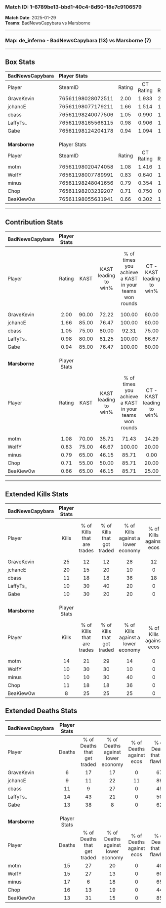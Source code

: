 ### Match ID: 1-6789be13-bbd1-40c4-8d50-18e7c9106579  
**Match Date**: 2025-01-29  
**Teams**: BadNewsCapybara vs Marsborne  

---  

### **Map**: de_inferno - BadNewsCapybara (13) vs Marsborne (7)  
---  

## Box Stats  

| **BadNewsCapybara** | Player Stats      |        |           |          |       |       |       |         |        |      |     |
| :- | :- | :-: | :-: | :-: | :-: | :-: | :-: | :-: | :-: | :-: | :-: |
| Player              | SteamID           | Rating | CT Rating | T Rating | KAST  |  ADR  | Kills | Assists | Deaths | K/D  | HS% |
| GraveKevin          | 76561198028072511 |  2.00  |   1.933   |  2.102   | 90.00 | 109.1 |  25   |    2    |   6    | 4.17 | 60  |
| jchancE             | 76561198077179211 |  1.66  |   1.514   |  1.880   | 85.00 | 99.5  |  20   |    7    |   9    | 2.22 | 45  |
| cbass               | 76561198240077506 |  1.05  |   0.990   |  1.209   | 75.00 | 69.2  |  11   |    7    |   11   | 1.00 | 54  |
| LaffyTs_            | 76561198165566115 |  0.98  |   0.906   |  1.489   | 80.00 | 70.3  |  10   |   10    |   14   | 0.71 | 60  |
| Gabe                | 76561198124204178 |  0.94  |   1.094   |  1.041   | 85.00 | 47.6  |  10   |    4    |   13   | 0.77 | 30  |
|                     |                   |        |           |          |       |       |       |         |        |      |     |
|                     |                   |        |           |          |       |       |       |         |        |      |     |
|                     |                   |        |           |          |       |       |       |         |        |      |     |
| **Marsborne**       | Player Stats      |        |           |          |       |       |       |         |        |      |     |
| Player              | SteamID           | Rating | CT Rating | T Rating | KAST  |  ADR  | Kills | Assists | Deaths | K/D  | HS% |
| motm                | 76561198020474058 |  1.08  |   1.416   |  1.042   | 70.00 | 87.4  |  14   |    5    |   15   | 0.93 | 64  |
| WolfY               | 76561198007789991 |  0.83  |   0.640   |  1.140   | 75.00 | 58.1  |  10   |    1    |   15   | 0.67 | 40  |
| minus               | 76561198248041656 |  0.79  |   0.354   |  1.153   | 65.00 | 76.0  |  10   |    7    |   17   | 0.59 | 60  |
| Chop                | 76561198203239207 |  0.71  |   0.750   |  0.825   | 55.00 | 55.7  |  11   |    3    |   16   | 0.69 | 81  |
| BeaKiew0w           | 76561198055631941 |  0.66  |   0.302   |  1.076   | 65.00 | 37.5  |   8   |    1    |   13   | 0.62 | 62  |
---  

## Contribution Stats  

| **BadNewsCapybara** | Player Stats |       |                      |                                                        |                           |                                                             |                          |                                                            |
| :- | :-: | :-: | :-: | :-: | :-: | :-: | :-: | :-: |
| Player              |    Rating    | KAST  | KAST leading to win% | % of times you achieve a KAST in your teams won rounds | CT - KAST leading to win% | CT - % of times you achieve a KAST in your teams won rounds | T - KAST leading to win% | T - % of times you achieve a KAST in your teams won rounds |
| GraveKevin          |     2.00     | 90.00 |        72.22         |                         100.00                         |           60.00           |                           100.00                            |          87.50           |                           100.00                           |
| jchancE             |     1.66     | 85.00 |        76.47         |                         100.00                         |           60.00           |                           100.00                            |          100.00          |                           100.00                           |
| cbass               |     1.05     | 75.00 |        80.00         |                         92.31                          |           75.00           |                           100.00                            |          85.71           |                           85.71                            |
| LaffyTs_            |     0.98     | 80.00 |        81.25         |                         100.00                         |           66.67           |                           100.00                            |          100.00          |                           100.00                           |
| Gabe                |     0.94     | 85.00 |        76.47         |                         100.00                         |           60.00           |                           100.00                            |          100.00          |                           100.00                           |
|                     |              |       |                      |                                                        |                           |                                                             |                          |                                                            |
|                     |              |       |                      |                                                        |                           |                                                             |                          |                                                            |
|                     |              |       |                      |                                                        |                           |                                                             |                          |                                                            |
| **Marsborne**       | Player Stats |       |                      |                                                        |                           |                                                             |                          |                                                            |
| Player              |    Rating    | KAST  | KAST leading to win% | % of times you achieve a KAST in your teams won rounds | CT - KAST leading to win% | CT - % of times you achieve a KAST in your teams won rounds | T - KAST leading to win% | T - % of times you achieve a KAST in your teams won rounds |
| motm                |     1.08     | 70.00 |        35.71         |                         71.43                          |           14.29           |                           100.00                            |          57.14           |                           66.67                            |
| WolfY               |     0.83     | 75.00 |        46.67         |                         100.00                         |           20.00           |                           100.00                            |          60.00           |                           100.00                           |
| minus               |     0.79     | 65.00 |        46.15         |                         85.71                          |           0.00            |                            0.00                             |          66.67           |                           100.00                           |
| Chop                |     0.71     | 55.00 |        50.00         |                         85.71                          |           20.00           |                           100.00                            |          71.43           |                           83.33                            |
| BeaKiew0w           |     0.66     | 65.00 |        46.15         |                         85.71                          |           25.00           |                           100.00                            |          55.56           |                           83.33                            |
---  

## Extended Kills Stats  

| **BadNewsCapybara** | Player Stats |                            |                            |                                    |                         |                              |                                 |                                       |                    |           |
| :- | :-: | :-: | :-: | :-: | :-: | :-: | :-: | :-: | :-: | :-: |
| Player              |    Kills     | % of Kills that are trades | % of Kills that got traded | % of Kills against a lower economy | % of Kills against ecos | % of Kills that are flawless | % of Kills that are close duels | % of Kills that are assisted by flash | Pistol Round Kills | AWP Kills |
| GraveKevin          |      25      |             12             |             12             |                 28                 |           12            |              64              |                0                |                   0                   |         0          |     4     |
| jchancE             |      20      |             15             |             20             |                 10                 |            0            |              65              |                0                |                   5                   |         2          |     1     |
| cbass               |      11      |             18             |             18             |                 36                 |           18            |              64              |                0                |                   0                   |         0          |     2     |
| LaffyTs_            |      10      |             30             |             40             |                 20                 |            0            |              40              |               10                |                  10                   |         0          |     2     |
| Gabe                |      10      |             30             |             20             |                 20                 |            0            |              40              |               20                |                  20                   |         0          |     0     |
|                     |              |                            |                            |                                    |                         |                              |                                 |                                       |                    |           |
|                     |              |                            |                            |                                    |                         |                              |                                 |                                       |                    |           |
|                     |              |                            |                            |                                    |                         |                              |                                 |                                       |                    |           |
| **Marsborne**       | Player Stats |                            |                            |                                    |                         |                              |                                 |                                       |                    |           |
| Player              |    Kills     | % of Kills that are trades | % of Kills that got traded | % of Kills against a lower economy | % of Kills against ecos | % of Kills that are flawless | % of Kills that are close duels | % of Kills that are assisted by flash | Pistol Round Kills | AWP Kills |
| motm                |      14      |             21             |             29             |                 14                 |            0            |              79              |               14                |                   7                   |         0          |     3     |
| WolfY               |      10      |             30             |             30             |                 10                 |            0            |              70              |               10                |                   0                   |         4          |     1     |
| minus               |      10      |             10             |             30             |                 40                 |            0            |              50              |               10                |                  10                   |         1          |     0     |
| Chop                |      11      |             18             |             18             |                 36                 |            0            |              36              |                0                |                   0                   |         0          |     3     |
| BeaKiew0w           |      8       |             25             |             25             |                 25                 |            0            |              38              |                0                |                   0                   |         0          |     0     |
## Extended Deaths Stats  

| **BadNewsCapybara** | Player Stats |                             |                                   |                          |                               |                            |                           |               |
| :- | :-: | :-: | :-: | :-: | :-: | :-: | :-: | :-: |
| Player              |    Deaths    | % of Deaths that get traded | % of Deaths against lower economy | % of Deaths against ecos | % of Deaths that are flawless | % of Deaths that are close | % of Deaths while blinded | Deaths to AWP |
| GraveKevin          |      6       |             17              |                17                 |            0             |              67               |             0              |             0             |       1       |
| jchancE             |      9       |             11              |                22                 |            11            |              89               |             11             |            11             |       1       |
| cbass               |      11      |              9              |                27                 |            0             |              45               |             9              |             0             |       1       |
| LaffyTs_            |      14      |             43              |                21                 |            0             |              50               |             14             |             7             |       1       |
| Gabe                |      13      |             38              |                 8                 |            0             |              62               |             0              |             0             |       1       |
|                     |              |                             |                                   |                          |                               |                            |                           |               |
|                     |              |                             |                                   |                          |                               |                            |                           |               |
|                     |              |                             |                                   |                          |                               |                            |                           |               |
| **Marsborne**       | Player Stats |                             |                                   |                          |                               |                            |                           |               |
| Player              |    Deaths    | % of Deaths that get traded | % of Deaths against lower economy | % of Deaths against ecos | % of Deaths that are flawless | % of Deaths that are close | % of Deaths while blinded | Deaths to AWP |
| motm                |      15      |             27              |                20                 |            0             |              40               |             13             |             0             |       0       |
| WolfY               |      15      |             27              |                13                 |            0             |              60               |             7              |             7             |       0       |
| minus               |      17      |              6              |                18                 |            0             |              65               |             0              |            12             |       2       |
| Chop                |      16      |             13              |                19                 |            0             |              44               |             0              |             6             |       0       |
| BeaKiew0w           |      13      |             31              |                15                 |            0             |              85               |             0              |             0             |       0       |
